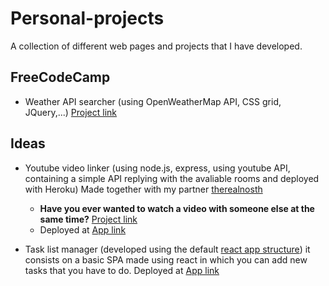 # Personal-projects
A collection of different web pages and projects that I have developed.


FreeCodeCamp
---

- Weather API searcher (using OpenWeatherMap API, CSS grid, JQuery,...) [Project link](../../tree/master/FreeCodeCamp/WeatherAPI)


Ideas
---

- Youtube video linker (using node.js, express, using youtube API, containing a simple API replying with the avaliable rooms and deployed with Heroku) Made together with my partner [therealnosth](https://github.com/therealnosth)
  - **Have you ever wanted to watch a video with someone else at the same time?** [Project link](../../tree/master/Linked-Youtube-Player)
  - Deployed at [App link](https://obscure-wildwood-22526.herokuapp.com/)
 
- Task list manager (developed using the default [react app structure](../../tree/master/TaskList)) it consists on a basic SPA made using react in which you can add new tasks that you have to do. Deployed at [App link]()
